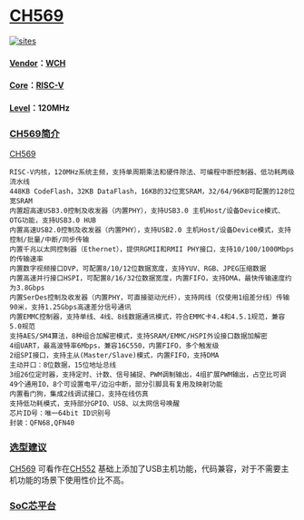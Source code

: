 ﻿# [CH569](https://github.com/SoCXin/CH569)

[![sites](http://182.61.61.133/link/resources/SoC.png)](http://www.SoC.Xin)

#### [Vendor](https://github.com/SoCXin/Vendor)：[WCH](https://github.com/SoCXin/WCH)
#### [Core](https://github.com/SoCXin/RISC-V)：[RISC-V](https://github.com/SoCXin/RISC-V)
#### [Level](https://github.com/SoCXin/Level)：120MHz

### [CH569简介](https://github.com/SoCXin/CH569/wiki)

[CH569](https://github.com/SoCXin/CH569)

```
RISC-V内核，120MHz系统主频，支持单周期乘法和硬件除法、可编程中断控制器、低功耗两级流水线
448KB CodeFlash，32KB DataFlash，16KB的32位宽SRAM，32/64/96KB可配置的128位宽SRAM
内置超高速USB3.0控制及收发器（内置PHY），支持USB3.0 主机Host/设备Device模式、OTG功能，支持USB3.0 HUB
内置高速USB2.0控制及收发器（内置PHY），支持USB2.0 主机Host/设备Device模式，支持控制/批量/中断/同步传输
内置千兆以太网控制器（Ethernet），提供RGMII和RMII PHY接口，支持10/100/1000Mbps的传输速率
内置数字视频接口DVP，可配置8/10/12位数据宽度，支持YUV、RGB、JPEG压缩数据
内置高速并行接口HSPI，可配置8/16/32位数据宽度，内置FIFO，支持DMA，最快传输速度约为3.8Gbps
内置SerDes控制及收发器（内置PHY，可直接驱动光纤），支持网线（仅使用1组差分线）传输90米，支持1.25Gbps高速差分信号通讯
内置EMMC控制器，支持单线、4线、8线数据通讯模式，符合EMMC卡4.4和4.5.1规范，兼容5.0规范
支持AES/SM4算法，8种组合加解密模式，支持SRAM/EMMC/HSPI外设接口数据加解密
4组UART，最高波特率6Mbps，兼容16C550，内置FIFO，多个触发级
2组SPI接口，支持主从(Master/Slave)模式，内置FIFO，支持DMA
主动并口：8位数据，15位地址总线
3组26位定时器，支持定时、计数、信号捕捉、PWM调制输出，4组扩展PWM输出，占空比可调
49个通用IO，8个可设置电平/边沿中断，部分引脚具有复用及映射功能
内置看门狗，集成2线调试接口，支持在线仿真
支持低功耗模式，支持部分GPIO、USB、以太网信号唤醒
芯片ID号：唯一64bit ID识别号
封装：QFN68,QFN40
```

### [选型建议](https://github.com/SoCXin)

[CH569](https://github.com/SoCXin/CH569) 可看作在[CH552](https://github.com/SoCXin/CH552) 基础上添加了USB主机功能，代码兼容，对于不需要主机功能的场景下使用性价比不高。

###  [SoC芯平台](http://www.SoC.Xin)
